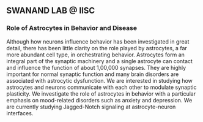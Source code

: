 ## SWANAND LAB @ IISC

### Role of Astrocytes in Behavior and Disease

Although how neurons influence behavior has been investigated in great detail, there has been little clarity on the role played by astrocytes, a far more abundant cell type, in orchestrating behavior. Astrocytes form an integral part of the synaptic machinery and a single astrocyte can contact and influence the function of about 1,00,000 synapses. They are highly important for normal synaptic function and many brain disorders are associated with astrocytic dysfunction. We are interested in studying how astrocytes and neurons communicate with each other to modulate synaptic plasticity. We investigate the role of astrocytes in behavior with a particular emphasis on mood-related disorders such as anxiety and depression. We are currently studying Jagged-Notch signaling at astrocyte-neuron interfaces.
